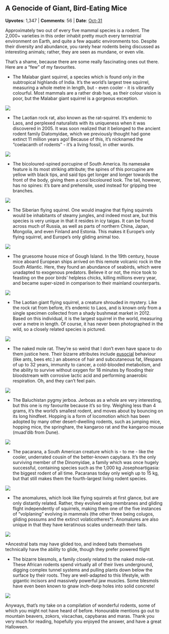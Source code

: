## A Genocide of Giant, Bird-Eating Mice
    
**Upvotes**: 1,347 | **Comments**: 56 | **Date**: [Oct-31](https://www.quora.com/What-are-the-most-interesting-and-little-known-rodents/answer/Gary-Meaney)

Approximately two out of every five mammal species is a rodent. The 2,000+ varieties in this order inhabit pretty much every terrestrial environment on Earth, and quite a few aquatic environments too. Despite their diversity and abundance, you rarely hear rodents being discussed as interesting animals; rather, they are seen as mundane, or even vile.

That’s a shame, because there are some really fascinating ones out there. Here are a “few” of my favourites.

*   The Malabar giant squirrel, a species which is found only in the subtropical highlands of India. It’s the world’s largest tree squirrel, measuring a whole metre in length, but - even cooler - it is vibrantly colourful. Most mammals are a rather drab hue, as their colour vision is poor, but the Malabar giant squirrel is a gorgeous exception.

![](https://qph.fs.quoracdn.net/main-qimg-24dd0e99490e21508edc46bb714e98f1-lq)

*   The Laotian rock rat, also known as the rat-squirrel. It’s endemic to Laos, and perplexed naturalists with its uniqueness when it was discovered in 2005. It was soon realized that it belonged to the ancient rodent family Diatomyidae, which we previously thought had gone extinct 11 million years ago! Because of this, it’s nicknamed the “coelacanth of rodents” - it’s a living fossil, in other words.

![](https://qph.fs.quoracdn.net/main-qimg-6edade2f33b760f291e08ea09e5ccca2-pjlq)

*   The bicoloured-spined porcupine of South America. Its namesake feature is its most striking attribute; the spines of this porcupine are yellow with black tips, and said tips get longer and longer towards the front of the body, giving them a cool bicoloured look. The tail, however, has no spines: it’s bare and prehensile, used instead for gripping tree branches.

![](https://qph.fs.quoracdn.net/main-qimg-ed7ae7a6b5b422016490b6b1f0419764-lq)

*   The Siberian flying squirrel. One would imagine that flying squirrels would be inhabitants of steamy jungles, and indeed most are, but this species is very unique in that it resides in icy taigas. It can be found across much of Russia, as well as parts of northern China, Japan, Mongolia, and even Finland and Estonia. This makes it Europe’s only flying squirrel, and Europe’s only gliding animal too.

![](https://qph.fs.quoracdn.net/main-qimg-19dc1b9f2284d055c6a52d671a40f355-lq)

*   The gruesome house mice of Gough Island. In the 19th century, house mice aboard European ships arrived on this remote volcanic rock in the South Atlantic. Here, they found an abundance of seabirds, which were unadapted to exogenous predators. Believe it or not, the mice took to feasting on the poor birds’ helpless chicks, killing millions every year, and became super-sized in comparison to their mainland counterparts.

![](https://qph.fs.quoracdn.net/main-qimg-f05576278bafaf8a9f746e64c54e72b1-lq)

*   The Laotian giant flying squirrel, a creature shrouded in mystery. Like the rock rat from before, it’s endemic to Laos, and is known only from a single specimen collected from a shady bushmeat market in 2012. Based on this individual, it is the largest squirrel in the world, measuring over a metre in length. Of course, it has never been photographed in the wild, so a closely related species is pictured.

![](https://qph.fs.quoracdn.net/main-qimg-f3d81ad7bbc063a8707b566d5831cff5-lq)

*   The naked mole rat. They’re so weird that I don’t even have space to do them justice here. Their bizarre attributes include [eusocial](https://en.wikipedia.org/wiki/Eusociality "en.wikipedia.org") behaviour (like ants, bees etc.) an absence of hair and subcutaneous fat, lifespans of up to 32 years, immunity to cancer, a cold-blooded metabolism, and the ability to survive without oxygen for 18 minutes by flooding their bloodstream with corrosive lactic acid and performing anaerobic respiration. Oh, and they can’t feel pain.

![](https://qph.fs.quoracdn.net/main-qimg-7cb67548a8f7594b2c81f9aed6846a17-lq)

*   The Baluchistan pygmy jerboa. Jerboas as a whole are very interesting, but this one is my favourite because it’s so tiny. Weighing less than 4 grams, it’s the world’s smallest rodent, and moves about by bouncing on its long hindfeet. Hopping is a form of locomotion which has been adopted by many other desert-dwelling rodents, such as jumping mice, hopping mice, the springhare, the kangaroo rat and the kangaroo mouse (muad’dib from Dune).

![](https://qph.fs.quoracdn.net/main-qimg-22bd747349937054cb04c2ce0692c440-lq)

*   The pacarana, a South American creature which is - to me - like the cooler, underrated cousin of the better-known capybara. It’s the only surviving member of the Dinomyidae, a family which was once hugely successful, containing species such as the 1,000 kg Josephoartigasia: the biggest rodent of all time. Pacaranas today only weigh up to 15 kg, but that still makes them the fourth-largest living rodent species.

![](https://qph.fs.quoracdn.net/main-qimg-efa811e27f81b75e7eeead5c030a9034-lq)

*   The anomalures, which look like flying squirrels at first glance, but are only distantly related. Rather, they evolved wing membranes and gliding flight independently of squirrels, making them one of the five instances of “volplaning” evolving in mammals (the other three being colugos, gliding possums and the extinct volaticotheres\*). Anomalures are also unique in that they have keratinous scales underneath their tails.

![](https://qph.fs.quoracdn.net/main-qimg-5fefd7286fc677b629f2938aa9342d52-lq)

\*Ancestral bats may have glided too, and indeed bats themselves technically have the ability to glide, though they prefer powered flight

*   The bizarre blesmols, a family closely related to the naked mole-rat. These African rodents spend virtually all of their lives underground, digging complex tunnel systems and pulling plants down below the surface by their roots. They are well-adapted to this lifestyle, with gigantic incisors and massively powerful jaw muscles. Some blesmols have even been known to gnaw inch-deep holes into solid concrete!

![](https://qph.fs.quoracdn.net/main-qimg-531cfebea3ac0df1a62bd84b27c8ef58-lq)

Anyways, that’s my take on a compilation of wonderful rodents, some of which you might not have heard of before. Honourable mentions go out to mountain beavers, zokors, viscachas, capybaras and maras. Thank you very much for reading, hopefully you enjoyed the answer, and have a great Halloween.


